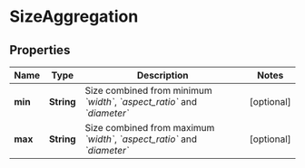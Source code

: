 
# SizeAggregation

## Properties
Name | Type | Description | Notes
------------ | ------------- | ------------- | -------------
**min** | **String** | Size combined from minimum *&#x60;width&#x60;*, *&#x60;aspect_ratio&#x60;* and *&#x60;diameter&#x60;* |  [optional]
**max** | **String** | Size combined from maximum *&#x60;width&#x60;*, *&#x60;aspect_ratio&#x60;* and *&#x60;diameter&#x60;* |  [optional]



